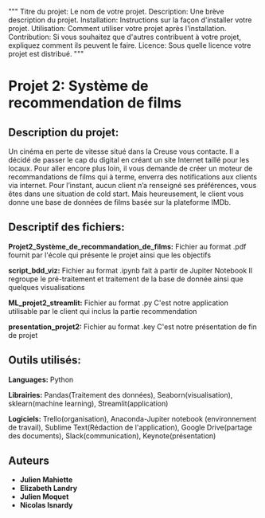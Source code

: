 """
Titre du projet: Le nom de votre projet.
Description: Une brève description du projet.
Installation: Instructions sur la façon d'installer votre projet.
Utilisation: Comment utiliser votre projet après l'installation.
Contribution: Si vous souhaitez que d'autres contribuent à votre projet, expliquez comment ils peuvent le faire.
Licence: Sous quelle licence votre projet est distribué.
"""

# Projet 2: Système de recommendation de films

## Description du projet:
Un cinéma en perte de vitesse situé dans la Creuse vous contacte. 
Il a décidé de passer le cap du digital en créant un site Internet taillé pour les locaux. 
Pour aller encore plus loin, il vous demande de créer un moteur de recommandations de films qui à terme, 
enverra des notifications aux clients via internet.
Pour l’instant, aucun client n’a renseigné ses préférences, vous êtes dans une situation de cold start. 
Mais heureusement, le client vous donne une base de données de films basée sur la plateforme IMDb.

## Descriptif des fichiers:
**Projet2_Système_de_recommandation_de_films:** Fichier au format .pdf fournit par l'école qui présente le projet ainsi
que les objectifs

**script_bdd_viz:** Fichier au format .ipynb fait à partir de Jupiter Notebook
Il regroupe le pré-traitement et traitement de la base de donnée ainsi que quelques visualisations 

**ML_projet2_streamlit:** Fichier au format .py
C'est notre application utilisable par le client qui inclus la partie recommendation

**presentation_projet2:** Fichier au format .key
C'est notre présentation de fin de projet

## Outils utilisés:
**Languages:** Python

**Librairies:** Pandas(Traitement des données), Seaborn(visualisation), sklearn(machine learning),
Streamlit(application)

**Logiciels:** Trello(organisation), Anaconda-Jupiter notebook (environnement de travail),
Sublime Text(Rédaction de l'application), Google Drive(partage des documents), Slack(communication), 
Keynote(présentation)


## Auteurs
* **Julien Mahiette**
* **Elizabeth Landry**
* **Julien Moquet**
* **Nicolas Isnardy**




